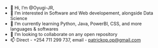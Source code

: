 - 👋 Hi, I’m @Oyugi-JR,
- 👀 I’m interested in Software and Web developement, alongside Data Science
- 🌱 I’m currently learning Python, Java, PowerBI, CSS, and more languages & softwares
- 💞️ I’m looking to collaborate on any open repository 
- 📫 Direct - +254 711 299 737, email - patrickop.op@gmail.com 

<!---
Oyugi-JR/Oyugi-JR is a ✨ special ✨ repository because its `README.md` (this file) appears on your GitHub profile.
You can click the Preview link to take a look at your changes.
--->
